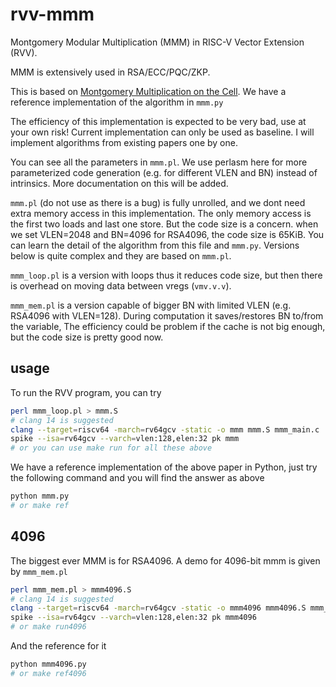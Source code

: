 # rvv-mmm

Montgomery Modular Multiplication (MMM) in RISC-V Vector Extension (RVV).

MMM is extensively used in RSA/ECC/PQC/ZKP.

This is based on [Montgomery Multiplication on the Cell](https://link.springer.com/chapter/10.1007/978-3-642-14390-8_50). We have a reference implementation of the algorithm in `mmm.py`

The efficiency of this implementation is expected to be very bad, use at your own risk! Current implementation can only be used as baseline. I will implement algorithms from existing papers one by one.

You can see all the parameters in `mmm.pl`. We use perlasm here for more parameterized code generation (e.g. for different VLEN and BN) instead of intrinsics. More documentation on this will be added.

`mmm.pl` (do not use as there is a bug) is fully unrolled, and we dont need extra memory access in this implementation. The only memory access is the first two loads and last one store. But the code size is a concern. when we set VLEN=2048 and BN=4096 for RSA4096, the code size is 65KiB. You can learn the detail of the algorithm from this file and `mmm.py`. Versions below is quite complex and they are based on `mmm.pl`.

`mmm_loop.pl` is a version with loops thus it reduces code size, but then there is overhead on moving data between vregs (`vmv.v.v`).

`mmm_mem.pl` is a version capable of bigger BN with limited VLEN (e.g. RSA4096 with VLEN=128). During computation it saves/restores BN to/from the variable, The efficiency could be problem if the cache is not big enough, but the code size is pretty good now.

## usage

To run the RVV program, you can try

```bash
perl mmm_loop.pl > mmm.S
# clang 14 is suggested
clang --target=riscv64 -march=rv64gcv -static -o mmm mmm.S mmm_main.c
spike --isa=rv64gcv --varch=vlen:128,elen:32 pk mmm
# or you can use make run for all these above
```

We have a reference implementation of the above paper in Python, just try the following command and you will find the answer as above

```bash
python mmm.py
# or make ref
```

## 4096

The biggest ever MMM is for RSA4096. A demo for 4096-bit mmm is given by `mmm_mem.pl`

```bash
perl mmm_mem.pl > mmm4096.S
# clang 14 is suggested
clang --target=riscv64 -march=rv64gcv -static -o mmm4096 mmm4096.S mmm_main4096.c
spike --isa=rv64gcv --varch=vlen:128,elen:32 pk mmm4096
# or make run4096
```

And the reference for it
```bash
python mmm4096.py
# or make ref4096
```
